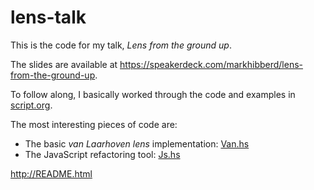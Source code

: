 lens-talk
=========

This is the code for my talk, _Lens from the ground up_.

The slides are available at <https://speakerdeck.com/markhibberd/lens-from-the-ground-up>.

To follow along, I basically worked through the code and examples in [script.org](https://raw.githubusercontent.com/markhibberd/lens-talk/master/script.org).

The most interesting pieces of code are:
 - The basic _van Laarhoven lens_ implementation: [Van.hs](https://github.com/markhibberd/lens-talk/blob/master/src/Van.hs)
 - The JavaScript refactoring tool: [Js.hs](https://github.com/markhibberd/lens-talk/blob/master/src/Js.hs)


<http://README.html>
